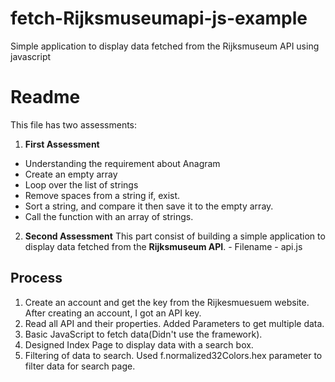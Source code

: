 # fetch-Rijksmuseumapi-js-example
Simple application to display data fetched from the Rijksmuseum API using javascript


# Readme 

This file has two assessments:
1. **First Assessment**  
- Understanding the requirement about Anagram
- Create an empty array
- Loop over the list of strings
- Remove spaces from a string if, exist.
- Sort a string, and compare it then save it to the empty array.
- Call the function with an array of strings.
 
2. **Second Assessment**  This part consist of building a simple application to display data fetched from the **Rijksmuseum API**. - Filename - api.js

## Process
1. Create an account and get the key from the Rijkesmuesuem website.
After creating an account, I got an API key.
2. Read all API and their properties.
Added Parameters to get multiple data.
3. Basic JavaScript to fetch data(Didn't use the framework).
4. Designed Index Page to display data with a search box.
5. Filtering of data to search.
Used f.normalized32Colors.hex parameter to filter data for search page.


